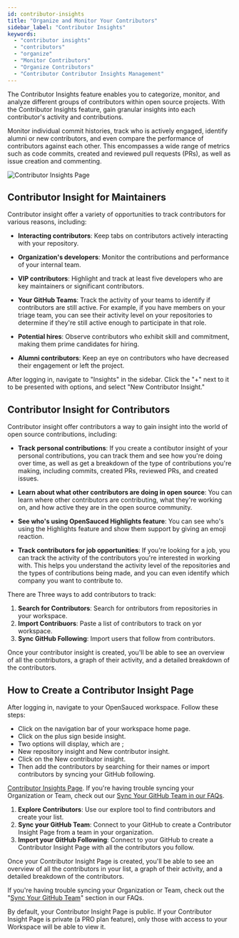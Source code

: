 ```yaml
---
id: contributor-insights
title: "Organize and Monitor Your Contributors"
sidebar_label: "Contributor Insights"
keywords:
  - "contributor insights"
  - "contributors"
  - "organize"
  - "Monitor Contributors"
  - "Organize Contributors"
  - "Contributor Contributor Insights Management"
---
```


The Contributor Insights feature enables you to categorize, monitor, and analyze different groups of contributors within open source projects. With the Contributor Insights feature, gain granular insights into each contributor's activity and contributions.

Monitor individual commit histories, track who is actively engaged, identify alumni or new contributors, and even compare the performance of contributors against each other. This encompasses a wide range of metrics such as code commits, created and reviewed pull requests (PRs), as well as issue creation and commenting.

![Contributor Insights Page](../../static/img/lists-page.svg)


## Contributor Insight for Maintainers

Contributor insight offer a variety of opportunities to track contributors for various reasons, including:

- **Interacting contributors**: Keep tabs on contributors actively interacting with your repository.

- **Organization's developers**: Monitor the contributions and performance of your internal team.

- **VIP contributors**: Highlight and track at least five developers who are key maintainers or significant contributors.

- **Your GitHub Teams**: Track the activity of your teams to identify if contributors are still active. For example, if you have members on your triage team, you can see their activity level on your repositories to determine if they're still active enough to participate in that role.

- **Potential hires**: Observe contributors who exhibit skill and commitment, making them prime candidates for hiring.

- **Alumni contributors**: Keep an eye on contributors who have decreased their engagement or left the project.


After logging in, navigate to "Insights" in the sidebar. Click the "+" next to it to be presented with options, and select "New Contributor Insight."


## Contributor Insight for Contributors


Contributor insight offer contributors a way to gain insight into the world of open source contributions, including:

- **Track personal contributions**: If you create a contibutor insight of your personal contributions, you can track them and see how you're doing over time, as well as get a breakdown of the type of contributions you're making, including commits, created PRs, reviewed PRs, and created issues. 

- **Learn about what other contributors are doing in open source**: You can learn where other contributors are contributing, what they're working on, and how active they are in the open source community.

- **See who's using OpenSauced Highlights feature**: You can see who's using the Highlights feature and show them support by giving an emoji reaction.

- **Track contributors for job opportunities**: If you're looking for a job, you can track the activity of the contributors you're interested in working with. This helps you understand the activity level of the repositories and the types of contributions being made, and you can even identify which company you want to contribute to.

There are Three ways to add contributors to track:

1. **Search for Contributors**: Search for ontributors  from repositories in your workspace.
2. **Import Contribuors**: Paste a list of contributors to track on yor workspace.
3. **Sync GitHub Following**: Import users that follow from contributors.

Once your contributor insight is created, you'll be able to see an overview of all the contributors, a graph of their activity, and a detailed breakdown of the contributors.

## How to Create a Contributor Insight Page

After logging in, navigate to your OpenSauced workspace. 
Follow these steps:

- Click on the navigation bar of your workspace home page. 
- Click on the plus sign beside insight. 
- Two options will display, which are ; 
- New repository insight and New contributor insight. 
- Click on the New contributor insight. 
- Then add the contributors by searching for their names or import contributors by syncing your GitHub following.

 [Contributor Insights Page](https://app.opensauced.pizza/hub/lists/).
If you're having trouble syncing your Organization or Team, check out our [Sync Your GitHub Team in our FAQs](../welcome/faqs.md#sync-your-github-team).

1. **Explore Contributors**: Use our explore tool to find contributors and create your list.
2. **Sync your GitHub Team**: Connect to your GitHub to create a Contributor Insight Page from a team in your organization.
3. **Import your GitHub Following**: Connect to your GitHub to create a Contributor Insight Page with all the contributors you follow.

Once your Contributor Insight Page is created, you'll be able to see an overview of all the contributors in your list, a graph of their activity, and a detailed breakdown of the contributors.

 If you're having trouble syncing your Organization or Team, check out the "[Sync Your GitHub Team](../welcome/faqs.md#sync-your-github-team)" section in our FAQs.

By default, your Contributor Insight Page is public. If your Contributor Insight Page is private (a PRO plan feature), only those with access to your Workspace will be able to view it.


